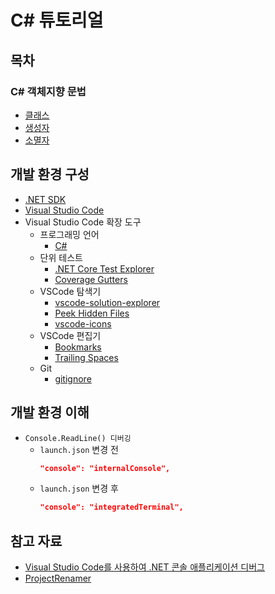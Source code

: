 # C# 튜토리얼

## 목차
### C# 객체지향 문법
- [클래스](#)
- [생성자](./OOP/01.Constructor)
- [소멸자](./OOP/02.Destructor)

## 개발 환경 구성
- [.NET SDK](https://dotnet.microsoft.com/en-us/download/dotnet)
- [Visual Studio Code](https://code.visualstudio.com/download)
- Visual Studio Code 확장 도구
  - 프로그래밍 언어
    - [C#](https://marketplace.visualstudio.com/items?itemName=ms-dotnettools.csharp)
  - 단위 테스트
    - [.NET Core Test Explorer](https://marketplace.visualstudio.com/items?itemName=formulahendry.dotnet-test-explorer)
    - [Coverage Gutters](https://marketplace.visualstudio.com/items?itemName=ryanluker.vscode-coverage-gutters)
  - VSCode 탐색기
    - [vscode-solution-explorer](https://marketplace.visualstudio.com/items?itemName=fernandoescolar.vscode-solution-explorer)
    - [Peek Hidden Files](https://marketplace.visualstudio.com/items?itemName=adrianwilczynski.toggle-hidden)
    - [vscode-icons](https://marketplace.visualstudio.com/items?itemName=vscode-icons-team.vscode-icons)
  - VSCode 편집기
    - [Bookmarks](https://marketplace.visualstudio.com/items?itemName=alefragnani.Bookmarks)
    - [Trailing Spaces](https://marketplace.visualstudio.com/items?itemName=shardulm94.trailing-spaces)
  - Git
    - [gitignore](https://marketplace.visualstudio.com/items?itemName=codezombiech.gitignore)

## 개발 환경 이해
- `Console.ReadLine() 디버깅`
  - `launch.json` 변경 전
    ```json
    "console": "internalConsole",
    ```
  - `launch.json` 변경 후
    ```json
    "console": "integratedTerminal",
    ```
    
## 참고 자료
- [Visual Studio Code를 사용하여 .NET 콘솔 애플리케이션 디버그](https://docs.microsoft.com/ko-kr/dotnet/core/tutorials/debugging-with-visual-studio-code?pivots=dotnet-6-0)
- [ProjectRenamer](https://github.com/ModernRonin/ProjectRenamer)
